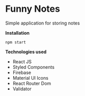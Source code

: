 # Funny Notes

Simple application for storing notes

**Installation** 

    npm start

**Technologies used**

 - React JS
 - Styled Components
 - Firebase
 - Material UI Icons
 - React Router Dom
 - Validator 
